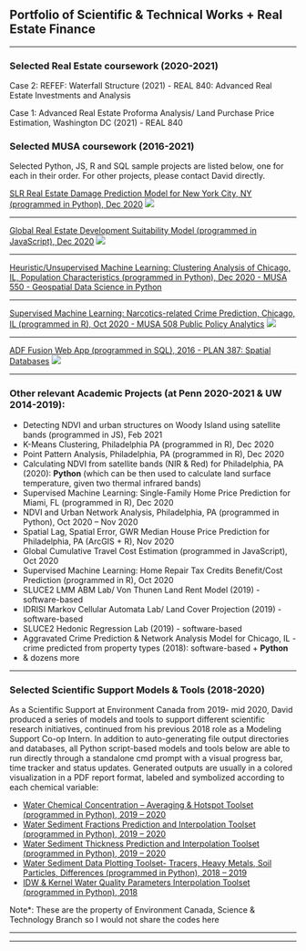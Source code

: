 ## Portfolio of Scientific & Technical Works + Real Estate Finance

---

### Selected Real Estate coursework (2020-2021)

Case 2: REFEF: Waterfall Structure (2021) - REAL 840: Advanced Real Estate Investments and Analysis

Case 1: Advanced Real Estate Proforma Analysis/ Land Purchase Price Estimation, Washington DC (2021) - REAL 840


### Selected MUSA coursework (2016-2021)

Selected Python, JS, R and SQL sample projects are listed below, one for each in their order. For other projects, please contact David directly.

[SLR Real Estate Damage Prediction Model for New York City, NY (programmed in Python), Dec 2020](/sample_page)
<img src="images/dummy_thumbnail.jpg?raw=true"/>


---
[Global Real Estate Development Suitability Model (programmed in JavaScript), Dec 2020](http://example.com/)
<img src="images/dummy_thumbnail.jpg?raw=true"/>

---
[Heuristic/Unsupervised Machine Learning: Clustering Analysis of Chicago, IL, Population Characteristics (programmed in Python), Dec 2020 - MUSA 550 - Geospatial Data Science in Python](https://yrpan.github.io/MUSA550_finalproject/clustering-analysis/)


---
[Supervised Machine Learning: Narcotics-related Crime Prediction, Chicago, IL (programmed in R), Oct 2020 - MUSA 508 Public Policy Analytics](/pdf/sample_presentation.pdf)
<img src="images/dummy_thumbnail.jpg?raw=true"/>

---

[ADF Fusion Web App (programmed in SQL), 2016 - PLAN 387: Spatial Databases](http://example.com/)
<img src="images/dummy_thumbnail.jpg?raw=true"/>

---

### Other relevant Academic Projects (at Penn 2020-2021 & UW 2014-2019):

- Detecting NDVI and urban structures on Woody Island using satellite bands (programmed in JS), Feb 2021
- K-Means Clustering, Philadelphia PA (programmed in R), Dec 2020
- Point Pattern Analysis, Philadelphia, PA (programmed in R), Dec 2020
- Calculating NDVI from satellite bands (NIR & Red) for Philadelphia, PA (2020): **Python** (which can be then used to calculate land surface temperature, given two thermal infrared bands)
- Supervised Machine Learning: Single-Family Home Price Prediction for Miami, FL (programmed in R), Dec 2020
- NDVI and Urban Network Analysis, Philadelphia, PA (programmed in Python), Oct 2020 – Nov 2020
- Spatial Lag, Spatial Error, GWR Median House Price Prediction for Philadelphia, PA (ArcGIS + R), Nov 2020
- Global Cumulative Travel Cost Estimation (programmed in JavaScript), Oct 2020
- Supervised Machine Learning: Home Repair Tax Credits Benefit/Cost Prediction (programmed in R), Oct 2020
- SLUCE2 LMM ABM Lab/ Von Thunen Land Rent Model (2019) - software-based
- IDRISI Markov Cellular Automata Lab/ Land Cover Projection (2019) - software-based
- SLUCE2 Hedonic Regression Lab (2019) - software-based
- Aggravated Crime Prediction & Network Analysis Model for Chicago, IL - crime predicted from property types (2018): software-based + **Python** 
- & dozens more


---

### Selected Scientific Support Models & Tools (2018-2020)


As a Scientific Support at Environment Canada from 2019- mid 2020, David produced a series of models and tools to support different scientific research initiatives, continued from his previous 2018 role as a Modeling Support Co-op Intern. In addition to auto-generating file output directories and databases, all Python script-based models and tools below are able to run directly through a standalone cmd prompt with a visual progress bar, time tracker and status updates. Generated outputs are usually in a colored visualization in a PDF report format, labeled and symbolized according to each chemical variable: 

- [Water Chemical Concentration – Averaging & Hotspot Toolset (programmed in Python), 2019 – 2020](https://www.canada.ca/en/environment-climate-change.html)
- [Water Sediment Fractions Prediction and Interpolation Toolset (programmed in Python), 2019 – 2020](https://www.canada.ca/en/environment-climate-change.html)
- [Water Sediment Thickness Prediction and Interpolation Toolset (programmed in Python), 2019 – 2020](https://www.canada.ca/en/environment-climate-change.html)
- [Water Sediment Data Plotting Toolset- Tracers, Heavy Metals, Soil Particles, Differences (programmed in Python), 2018 – 2019](https://www.canada.ca/en/environment-climate-change.html)
- [IDW & Kernel Water Quality Parameters Interpolation Toolset (programmed in Python), 2018](https://www.canada.ca/en/environment-climate-change.html)

Note*: These are the property of Environment Canada, Science & Technology Branch so I would not share the codes here

---




---

